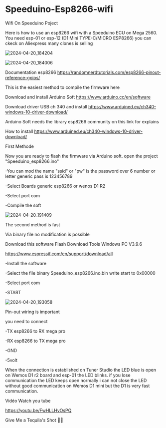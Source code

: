# Speeduino-Esp8266-wifi
Wifi On Speeduino Poject

Here is how to use an esp8266 wifi with a Speeduino ECU on Mega 2560.
You need esp-01 or esp-12 (D1 Mini TYPE-C/MICRO ESP8266) you can ckeck on Aliexpress many clones is selling

![2024-04-20_184204](https://github.com/rikivolks/Speeduino-Esp8266-wifi/assets/65349824/440f38aa-82b9-431b-adda-a7cc072893bf)

![2024-04-20_184006](https://github.com/rikivolks/Speeduino-Esp8266-wifi/assets/65349824/7900dfe9-0e1e-4d2c-8b1d-818b82042be6)

Documentation esp8266 https://randomnerdtutorials.com/esp8266-pinout-reference-gpios/

This is the easiest method to compile the firmware here
 
 Download and install Arduino Soft https://www.arduino.cc/en/software
 
 Download driver USB ch 340 and install https://www.arduined.eu/ch340-windows-10-driver-download/

Arduino Soft needs the library esp8266 community on this link for explains 

How to install https://www.arduined.eu/ch340-windows-10-driver-download/

First Methode

Now you are ready to flash the firmware via Arduino soft.
open the project "Speeduino_esp8266.ino"

-You can mod the name "ssid" or "pw" is the password over 6 number or letter generic pass is 123456789

-Select Boards generic esp8266 or wenos D1 R2

-Select port com

-Compile the soft

![2024-04-20_191409](https://github.com/rikivolks/Speeduino-Esp8266-wifi/assets/65349824/2b320a75-25bd-46b3-9357-9a7b63cb67a3)

The second method is fast 

Via binary file no modification is possible

Download this software Flash Download Tools Windows PC	V3.9.6

https://www.espressif.com/en/support/download/all

-Install the software 

-Select the file binary Speeduino_esp8266.ino.bin write start to 0x00000

-Select port com

-START


![2024-04-20_193058](https://github.com/rikivolks/Speeduino-Esp8266-wifi/assets/65349824/3a611e79-ef86-4bc5-9ff7-3c786c9506db)

Pin-out wiring is important 

you need to connect 

-TX esp8266 to RX mega pro

-RX esp8266 to TX mega pro

-GND

-5volt

When the connection is established on Tuner Studio the LED blue is open on Wemos D1 r2 board and esp-01 the LED blinks.
if you lose communication the LED keeps open normally i can not close the LED without good communication on Wemos D1 mini but the D1 is very fast communication.

Vidéo Watch you tube 

https://youtu.be/FwHLLHvOsPQ

Give Me a Tequila's Shot 🍺😜



 


